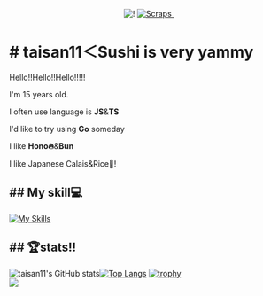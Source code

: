 <div align="center">
  <p>
    <img src="https://zenn.badge.nikaera.com/s/taisan11/articles?style=flat" alt="!" />
    <a href="https://zenn.dev/taisan11?tab=scraps">
      <img src="https://badgen.org/img/zenn/taisan11/scraps?style=flat" alt="Scraps" />
    </a>
    <img src="https://komarev.com/ghpvc/?username=taisan11" alt="" />
  </p>
</div>
<h1># taisan11＜Sushi is very yammy</h1>
<p>Hello!!Hello!!Hello!!!!!</p>
<p>I'm 15 years old.</p>
<p>I often use language is <b>JS</b>&<b>TS</b></p>
<p>I'd like to try using <b>Go</b> someday</p>
<p>I like <b>Hono🔥</b>&<b>Bun</b></p>
<p>I like Japanese Calais&Rice🍛!</p>
<h2>## My skill💻</h2>
<p><a href="https://skillicons.dev"><img src="https://skillicons.dev/icons?i=js,html,css,wasm,ts,nodejs,bun,deno,cloudflare,github,rust,workers,windows,linux,vscode,vite,vscode&perline=9" alt="My Skills" /></a></p>
<h2>## 🏆stats!!</h2>
<p><img src="https://github-readme-stats.vercel.app/api?username=taisan11&count_private=true&show_icons=true&theme=tokyonight" alt="taisan11's GitHub stats" /><a href="https://github.com/mo-ri-regen/github-readme-stats"><img src="https://github-readme-stats.vercel.app/api/top-langs/?username=taisan11&theme=vue-dark&show_icons=true&layout=compact" alt="Top Langs" /></a>
<a href="https://github.com/ryo-ma/github-profile-trophy"><img src="https://github-profile-trophy.vercel.app/?username=taisan11&theme=onedark" alt="trophy" /></a><br/><img src="https://github-contributor-stats.vercel.app/api?username=taisan11&limit=5&theme=dark&combine_all_yearly_contributions=false&v=1"/></p>

